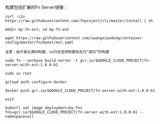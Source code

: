 
构建包括扩展的Fn Server镜像：

    curl -LSs https://raw.githubusercontent.com/fnproject/cli/master/install | sh

    mkdir my-fn-ext; cd my-fn-ext
    
    wget https://raw.githubusercontent.com/iwangxiaodong/container-config/master/fn/myext/ext.yaml
    
    注意：由于是从源码构建，so只在官网构建状态为“成功”时构建
   
    sudo fn --verbose build-server -t gcr.io/$GOOGLE_CLOUD_PROJECT/fn-server-with-ext:1.0.0-b1
    
    sudo su root
    
    gcloud auth configure-docker
        
    docker push gcr.io/$GOOGLE_CLOUD_PROJECT/fn-server-with-ext:1.0.0-b1
    
    exit
    
    kubectl set image deployment/my-fns fns=gcr.io/$GOOGLE_CLOUD_PROJECT/fn-server-with-ext:1.0.0-b1 --namespace=all
